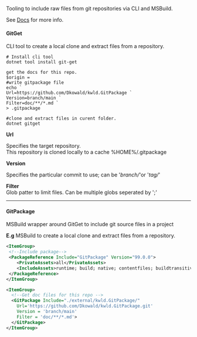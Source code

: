 Tooling to include raw files from git repositories via CLI and MSBuild.

See [Docs](https://github.com/Dkowald/kwld.GitPackage/blob/wip/layout/doc/Home.md) for more info.

#### GitGet

CLI tool to create a local clone and extract files from a repository.

``` pwsh
# Install cli tool
dotnet tool install git-get

get the docs for this repo.
$origin = 
#write gitpackage file
echo `
Url=https://github.com/Dkowald/kwld.GitPackage `
Version=branch/main `
Filter=doc/**/*.md `
> .gitpackage

#clone and extract files in curent folder.
dotnet gitget
```

__Url__  

Specifies the target repository.   
This repository is cloned locally to a cache %HOME%/.gitpackage

__Version__ 

Specifies the particular commit to use; can be '_branch/_'or '_tag/_' 

__Filter__  
Glob patter to limit files. Can be multiple globs seperated by ';'

----

#### GitPackage

MSBuild wrapper around GitGet to include git source files in a project

__E.g__  MSBuild to create a local clone and extract files from a repository.
``` xml
<ItemGroup>
 <!--Include package-->
 <PackageReference Include="GitPackage" Version="99.0.0">
    <PrivateAssets>all</PrivateAssets>
    <IncludeAssets>runtime; build; native; contentfiles; buildtransitive</IncludeAssets>
 </PackageReference>
</ItemGroup>

<ItemGroup>
  <!--Get doc files for this repo -->
  <GitPackage Include="./external/kwld.GitPackage/"
    Url='https://github.com/Dkowald/kwld.GitPackage.git'
    Version = 'branch/main'
    Filter = 'doc/**/*.md'>
  </GitPackage>
</ItemGroup>
```
